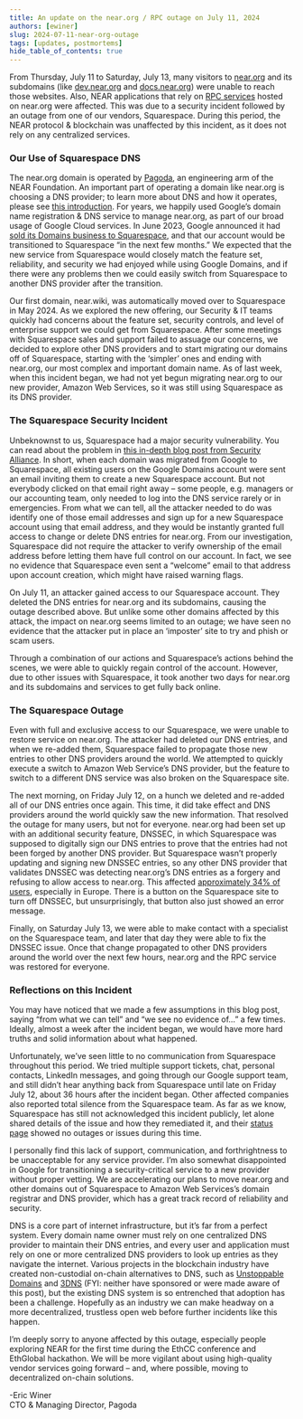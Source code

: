 ```yaml
---
title: An update on the near.org / RPC outage on July 11, 2024
authors: [ewiner]
slug: 2024-07-11-near-org-outage
tags: [updates, postmortems]
hide_table_of_contents: true
---
```


From Thursday, July 11 to Saturday, July 13, many visitors to [near.org](https://near.org) and its subdomains (like [dev.near.org](https://dev.near.org) and [docs.near.org](https://docs.near.org)) were unable to reach those websites. Also, NEAR applications that rely on [RPC services](/api/rpc/providers) hosted on near.org were affected. This was due to a security incident followed by an outage from one of our vendors, Squarespace. During this period, the NEAR protocol & blockchain was unaffected by this incident, as it does not rely on any centralized services.

<!-- truncate -->

### Our Use of Squarespace DNS

The near.org domain is operated by [Pagoda](https://www.pagoda.co/), an engineering arm of the NEAR Foundation. An important part of operating a domain like near.org is choosing a DNS provider; to learn more about DNS and how it operates, please see [this introduction](https://www.cloudflare.com/learning/dns/what-is-dns/). For years, we happily used Google’s domain name registration & DNS service to manage near.org, as part of our broad usage of Google Cloud services. In June 2023, Google announced it had [sold its Domains business to Squarespace](https://support.google.com/domains/answer/13689670?hl=en), and that our account would be transitioned to Squarespace “in the next few months.” We expected that the new service from Squarespace would closely match the feature set, reliability, and security we had enjoyed while using Google Domains, and if there were any problems then we could easily switch from Squarespace to another DNS provider after the transition.

Our first domain, near.wiki, was automatically moved over to Squarespace in May 2024. As we explored the new offering, our Security & IT teams quickly had concerns about the feature set, security controls, and level of enterprise support we could get from Squarespace. After some meetings with Squarespace sales and support failed to assuage our concerns, we decided to explore other DNS providers and to start migrating our domains off of Squarespace, starting with the ‘simpler’ ones and ending with near.org, our most complex and important domain name. As of last week, when this incident began, we had not yet begun migrating near.org to our new provider, Amazon Web Services, so it was still using Squarespace as its DNS provider.


### The Squarespace Security Incident

Unbeknownst to us, Squarespace had a major security vulnerability. You can read about the problem in [this in-depth blog post from Security Alliance](https://securityalliance.notion.site/A-Squarespace-Retrospective-or-How-to-Coordinate-an-Industry-Wide-Incident-Response-fead693b66c14543a48283d85aec19ad). In short, when each domain was migrated from Google to Squarespace, all existing users on the Google Domains account were sent an email inviting them to create a new Squarespace account. But not everybody clicked on that email right away – some people, e.g. managers or our accounting team, only needed to log into the DNS service rarely or in emergencies. From what we can tell, all the attacker needed to do was identify one of those email addresses and sign up for a new Squarespace account using that email address, and they would be instantly granted full access to change or delete DNS entries for near.org. From our investigation, Squarespace did not require the attacker to verify ownership of the email address before letting them have full control on our account. In fact, we see no evidence that Squarespace even sent a “welcome” email to that address upon account creation, which might have raised warning flags.

On July 11, an attacker gained access to our Squarespace account. They deleted the DNS entries for near.org and its subdomains, causing the outage described above. But unlike some other domains affected by this attack, the impact on near.org seems limited to an outage; we have seen no evidence that the attacker put in place an ‘imposter’ site to try and phish or scam users.

Through a combination of our actions and Squarespace’s actions behind the scenes, we were able to quickly regain control of the account. However, due to other issues with Squarespace, it took another two days for near.org and its subdomains and services to get fully back online.


### The Squarespace Outage

Even with full and exclusive access to our Squarespace, we were unable to restore service on near.org. The attacker had deleted our DNS entries, and when we re-added them, Squarespace failed to propagate those new entries to other DNS providers around the world. We attempted to quickly execute a switch to Amazon Web Service’s DNS provider, but the feature to switch to a different DNS service was also broken on the Squarespace site.

The next morning, on Friday July 12, on a hunch we deleted and re-added all of our DNS entries once again. This time, it did take effect and DNS providers around the world quickly saw the new information. That resolved the outage for many users, but not for everyone. near.org had been set up with an additional security feature, DNSSEC, in which Squarespace was supposed to digitally sign our DNS entries to prove that the entries had not been forged by another DNS provider. But Squarespace wasn’t properly updating and signing new DNSSEC entries, so any other DNS provider that validates DNSSEC was detecting near.org’s DNS entries as a forgery and refusing to allow access to near.org. This affected [approximately 34% of users](https://stats.labs.apnic.net/dnssec), especially in Europe. There is a button on the Squarespace site to turn off DNSSEC, but unsurprisingly, that button also just showed an error message.

Finally, on Saturday July 13, we were able to make contact with a specialist on the Squarespace team, and later that day they were able to fix the DNSSEC issue. Once that change propagated to other DNS providers around the world over the next few hours, near.org and the RPC service was restored for everyone.


### Reflections on this Incident

You may have noticed that we made a few assumptions in this blog post, saying “from what we can tell” and “we see no evidence of…” a few times. Ideally, almost a week after the incident began, we would have more hard truths and solid information about what happened.

Unfortunately, we’ve seen little to no communication from Squarespace throughout this period. We tried multiple support tickets, chat, personal contacts, LinkedIn messages, and going through our Google support team, and still didn’t hear anything back from Squarespace until late on Friday July 12, about 36 hours after the incident began. Other affected companies also reported total silence from the Squarespace team. As far as we know, Squarespace has still not acknowledged this incident publicly, let alone shared details of the issue and how they remediated it, and their [status page](https://status.squarespace.com/) showed no outages or issues during this time.

I personally find this lack of support, communication, and forthrightness to be unacceptable for any service provider. I’m also somewhat disappointed in Google for transitioning a security-critical service to a new provider without proper vetting. We are accelerating our plans to move near.org and other domains out of Squarespace to Amazon Web Services’s domain registrar and DNS provider, which has a great track record of reliability and security.

DNS is a core part of internet infrastructure, but it’s far from a perfect system. Every domain name owner must rely on one centralized DNS provider to maintain their DNS entries, and every user and application must rely on one or more centralized DNS providers to look up entries as they navigate the internet. Various projects in the blockchain industry have created non-custodial on-chain alternatives to DNS, such as [Unstoppable Domains](https://unstoppabledomains.com/) and [3DNS](https://3dns.box/) (FYI: neither have sponsored or were made aware of this post), but the existing DNS system is so entrenched that adoption has been a challenge. Hopefully as an industry we can make headway on a more decentralized, trustless open web before further incidents like this happen.

I’m deeply sorry to anyone affected by this outage, especially people exploring NEAR for the first time during the EthCC conference and EthGlobal hackathon. We will be more vigilant about using high-quality vendor services going forward – and, where possible, moving to decentralized on-chain solutions.

-Eric Winer<br />
CTO & Managing Director, Pagoda
